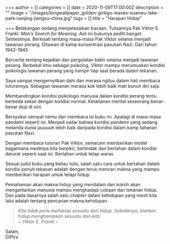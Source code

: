 +++
author = []
categories = []
date = 2020-11-09T17:00:00Z
description = ""
image = "/images/bingwallpaper_golden-ginkgo-leaves-xuanwu-lake-park-nanjing-jiangsu-china.jpg"
tags = []
title = "Harapan Hidup"

+++
Belakangan sedang menyelesaikan bacaan. Tulisannya Pak Viktor E. Frankl. _Man’s Search for Meaning_. Asli ini bukunya pedih banget. Semestinya. Berkisah tentang masa-masa Pak Viktor selama menjadi tawanan perang. Ditawan di kamp konsentrasi pasukan Nazi. Dari tahun 1942–1945

Bercerita tentang kejadian dan pergulatan batin selama menjadi tawanan perang. Berbekal ilmu sebagai psikolog, Viktor mampu merumuskan kondisi psikologis tawanan perang yang hampir tiap saat berada dalam tekanan.

Saya sampai mengernyitkan dahi dan merasa ngiluu dalam hati membaca tuturannya. Sebagian tawanan merasa kok lebih baik mati bunuh diri saja.

Membandingkan kondisi psikologis manusia dalam kondisi perang tentu berbeda sekali dengan kondisi normal. Ketahanan mental seseorang benar-benar diuji di sini.

Bersyukur sempat nemu dan membaca isi buku ini. Apalagi di masa-masa pandemi seperti ini. Menjadi sadar bahwa kondisi pandemi yang sedang melanda dunia jauuuuh lebih baik daripada kondisi dalam kamp tahanan pasukan Nazi.

Dengan membaca tuturan Pak Viktor, semacam memberikan model bagaimana mestinya kita berpikir, bertindak dan bertahan dalam kondisi darurat seperti saat ini. Bertahan untuk tetap waras.

Sesuai judul buku yang beliau tulis, salah satu cara untuk bertahan dalam kondisi penuh tekanan adalah dengan terus mencari makna yang mampu memberikan harapan untuk tetapi hidup.

Pemahaman akan makna hidup yang mendalam dan kokoh akan mengantarkan manusia mampu menghadapi cobaan dan tekanan hidup. Dan pada dasarnya salah satu _chapter_ dalam kehidupan yang mesti kita lalui adalah tentang pencarian makna kehidupan.

> _Kita tidak perlu berharap sesuatu dari hidup. Sebaliknya, biarkan hidup mengharapkan sesuatu dari kita.  
> \~ Viktor E. Frankl \~_

Salam,  
DiPtra